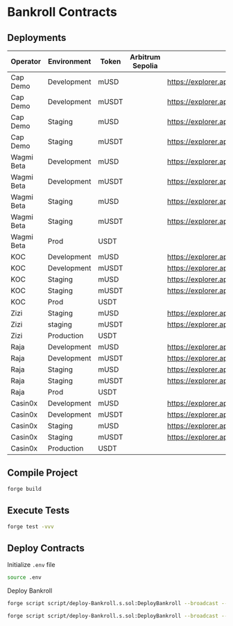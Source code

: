 # Bankroll Contracts

## Deployments
| Operator   | Environment | Token | Arbitrum Sepolia | XDC Apothem                                                                         | XDC Mainnet |
|----------  |-------------|-------|------------------|-------------                                                                        |-------------| 
| Cap Demo   | Development | mUSD  |                  | https://explorer.apothem.network/address/0x442cD67533Efc9519722a4401d0e4d6EBa2A6bf1 |             |
| Cap Demo   | Development | mUSDT |                  | https://explorer.apothem.network/address/0xD665D66070f6B7dA3659548521C049967ba7bafD |             |
| Cap Demo   | Staging     | mUSD  |                  | https://explorer.apothem.network/address/0x23e063325d97e673371efdc61892ed082f0d7798 |             |
| Cap Demo   | Staging     | mUSDT |                  | https://explorer.apothem.network/address/0xa91D065a70Ec3fbbb5daE95b75BA0E85e95eD264 |             |
| Wagmi Beta | Development | mUSD  |                  | https://explorer.apothem.network/address/0x4c3bd19d2bc83dbb2f7bf71f8294fc831e25396f |             |
| Wagmi Beta | Development | mUSDT |                  | https://explorer.apothem.network/address/0xd6de698dac40aa6604f4e65b117de0ec0175cc9f |             |
| Wagmi Beta | Staging     | mUSD  |                  | https://explorer.apothem.network/address/0xe6e10a8a573f68a24a53debcfe6546821a04e6f9 |             |
| Wagmi Beta | Staging     | mUSDT |                  | https://explorer.apothem.network/address/0x744bfc18d1e96c7cc933f1fa92da1e2e12fe0bc8 |             |
| Wagmi Beta | Prod        | USDT  |                  |                                                                                     | https://xdcscan.io/address/xdcd0ba9abc3e9a671cc430a668cdf4569e910ab2fa |
| KOC        | Development | mUSD  |                  | https://explorer.apothem.network/address/0xb762da363862a319e0a4ab93c3d9dbbc1a3be401 |             |
| KOC        | Development | mUSDT |                  | https://explorer.apothem.network/address/0x4F3DF10e5e800A1990ED38fB814202a10611E4Af |             |
| KOC        | Staging     | mUSD  |                  | https://explorer.apothem.network/address/0x5f0D8A3e8e5990CFb23795645e6849b83fc60726 |             | 
| KOC        | Staging     | mUSDT |                  | https://explorer.apothem.network/address/0xda2614e4a44c06f21533d848c5c9445f42641ab2 |             | 
| KOC        | Prod        | USDT  |                  |                                                                                     | https://xdcscan.io/address/xdc211bc7fb77b64c6e7826810f20498e71f6d56014 |
| Zizi       | Staging     | mUSD  |                  | https://explorer.apothem.network/address/0xbeed2a87dd796991cadea33e1df17ee7c37e9da9 |             |
| Zizi       | staging     | mUSDT |                  | https://explorer.apothem.network/address/0x51d77cb2d8a76350d3bb01d01d3e2bdfe9df42cc |             |
| Zizi       | Production  | USDT  |                  |                                                                                     | https://xdcscan.io/address/xdc5e2af95f0490fd3e9057d7247e0e69ab2c75d798 |
| Raja       | Development | mUSD  |                  | https://explorer.apothem.network/address/0x06b93c503ec39cd45c8664190c6d2663365bf45c |             |
| Raja       | Development | mUSDT |                  | https://explorer.apothem.network/address/0xc99e61443689742a36fbeaa6da5e1ec06ee93a52 |             | 
| Raja       | Staging     | mUSD  |                  | https://explorer.apothem.network/address/0xf0fe256f315ffcbd713c6904e33311e1d528af99 |             | 
| Raja       | Staging     | mUSDT |                  | https://explorer.apothem.network/address/0x720624c87292b7a4792e6237682aa699199caff8 |             | 
| Raja       | Prod        | USDT  |                  |                                                                                     | https://xdcscan.io/address/xdcf60f191da9455756648db724976d9011219dfd11 |
| Casin0x   | Development | mUSD  |                  | https://explorer.apothem.network/address/0x038aB83c4E3C7BBFeEbaEfD27E8974785FC8FCF7 |             |
| Casin0x   | Development | mUSDT |                  | https://explorer.apothem.network/address/0xeafd5b5c8d56ca3b898ebe48bc976283f0909f37 |             |
| Casin0x   | Staging     | mUSD  |                  | https://explorer.apothem.network/address/0x544aa2ed39773ba470dba4b0884a5222d220b3a7 |             |
| Casin0x   | Staging     | mUSDT |                  | https://explorer.apothem.network/address/0x05fb034b05d42abd5deeead5c528e42cf465629a |             |
| Casin0x   | Production  | USDT  |                  |                                                                                     | https://xdcscan.io/address/xdcb6e7daef92c0ba5420ea2c394f9f654f259ec6c4 | 

## Compile Project

```sh
forge build
```

## Execute Tests

```sh
forge test -vvv
```

## Deploy Contracts

Initialize `.env` file

```sh
source .env
```

Deploy Bankroll

```sh
forge script script/deploy-Bankroll.s.sol:DeployBankroll --broadcast --legacy --rpc-url https://erpc.apothem.network

forge script script/deploy-Bankroll.s.sol:DeployBankroll --broadcast --legacy --rpc-url https://rpc.xinfin.network
```
